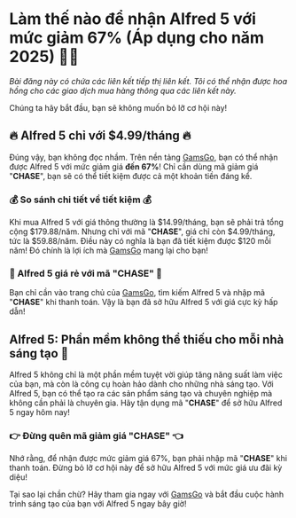 # Làm thế nào để nhận Alfred 5 với mức giảm 67% (Áp dụng cho năm 2025) 🎉🎉

*Bài đăng này có chứa các liên kết tiếp thị liên kết. Tôi có thể nhận được hoa hồng cho các giao dịch mua hàng thông qua các liên kết này.*

Chúng ta hãy bắt đầu, bạn sẽ không muốn bỏ lỡ cơ hội này!

## 🔥 Alfred 5 chỉ với $4.99/tháng 🔥

Đúng vậy, bạn không đọc nhầm. Trên nền tảng [GamsGo](https://www.gamsgo.com/partner/ykeX7B), bạn có thể nhận được Alfred 5 với mức giảm giá **đến 67%**! Chỉ cần dùng mã giảm giá "**CHASE**", bạn sẽ có thể tiết kiệm được cả một khoản tiền đáng kể.

### 💰 So sánh chi tiết về tiết kiệm 💰

Khi mua Alfred 5 với giá thông thường là $14.99/tháng, bạn sẽ phải trả tổng cộng $179.88/năm. Nhưng chỉ với mã "**CHASE**", giá chỉ còn $4.99/tháng, tức là $59.88/năm. Điều này có nghĩa là bạn đã tiết kiệm được $120 mỗi năm! Đó chính là lợi ích mà [GamsGo](https://www.gamsgo.com/partner/ykeX7B) mang lại cho bạn!

### 🔑 Alfred 5 giá rẻ với mã "**CHASE**" 🔑

Bạn chỉ cần vào trang chủ của [GamsGo](https://www.gamsgo.com/partner/ykeX7B), tìm kiếm Alfred 5 và nhập mã "**CHASE**" khi thanh toán. Vậy là bạn đã sở hữu Alfred 5 với giá cực kỳ hấp dẫn!

## Alfred 5: Phần mềm không thể thiếu cho mỗi nhà sáng tạo 🎨

Alfred 5 không chỉ là một phần mềm tuyệt vời giúp tăng năng suất làm việc của bạn, mà còn là công cụ hoàn hảo dành cho những nhà sáng tạo. Với Alfred 5, bạn có thể tạo ra các sản phẩm sáng tạo và chuyên nghiệp mà không cần phải là chuyên gia. Hãy tận dụng mã "**CHASE**" để sở hữu Alfred 5 ngay hôm nay!

### 👉 Đừng quên mã giảm giá "**CHASE**" 👈

Nhớ rằng, để nhận được mức giảm giá 67%, bạn phải nhập mã "**CHASE**" khi thanh toán. Đừng bỏ lỡ cơ hội này để sở hữu Alfred 5 với mức giá ưu đãi kỳ diệu!

Tại sao lại chần chừ? Hãy tham gia ngay với [GamsGo](https://www.gamsgo.com/partner/ykeX7B) và bắt đầu cuộc hành trình sáng tạo của bạn với Alfred 5 ngay bây giờ!